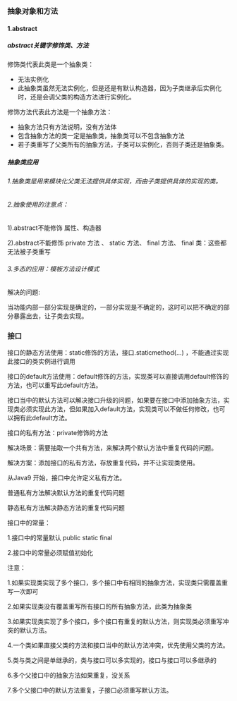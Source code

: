### 抽象对象和方法

#### 1.abstract

##### abstract关键字修饰类、方法

修饰类代表此类是一个抽象类：

- 无法实例化
- 此抽象类虽然无法实例化，但是还是有默认构造器，因为子类继承后实例化时，还是会调父类的构造方法进行实例化。

修饰方法代表此方法是一个抽象方法：

- 抽象方法只有方法说明，没有方法体
- 包含抽象方法的类一定是抽象类，抽象类可以不包含抽象方法
- 若子类重写了父类所有的抽象方法，子类可以实例化，否则子类还是抽象类。

##### 抽象类应用

###### 1.抽象类是用来模块化父类无法提供具体实现，而由子类提供具体的实现的类。

###### 2.抽象使用的注意点：

1).abstract不能修饰 属性、构造器

2).abstract不能修饰 private 方法 、 static  方法、 final 方法、 final 类：这些都无法被子类重写

###### 3.多态的应用：模板方法设计模式 

解决的问题:

当功能内部一部分实现是确定的，一部分实现是不确定的，这时可以把不确定的部分暴露出去，让子类去实现。



### 接口

接口的静态方法使用：static修饰的方法，接口.staticmethod(...) ，不能通过实现此接口的类实例进行调用

接口的default方法使用：default修饰的方法，实现类可以直接调用default修饰的方法，也可以重写此default方法。

接口当中的默认方法可以解决接口升级的问题，如果要在接口中添加抽象方法，实现类必须实现此方法，但如果加入default方法，实现类可以不做任何修改，也可以拥有此default方法。

接口的私有方法：private修饰的方法

解决场景：需要抽取一个共有方法，来解决两个默认方法中重复代码的问题。

解决方案：添加接口的私有方法，存放重复代码，并不让实现类使用。

从Java9 开始，接口中允许定义私有方法。

普通私有方法解决默认方法的重复代码问题

静态私有方法解决静态方法的重复代码问题

接口中的常量：

1.接口中的常量默认 public static final 

2.接口中的常量必须赋值初始化

注意：

1.如果实现类实现了多个接口，多个接口中有相同的抽象方法，实现类只需覆盖重写一次即可

2.如果实现类没有覆盖重写所有接口的所有抽象方法，此类为抽象类

3.如果实现类实现了多个接口，多个接口有重复的默认方法，则实现类必须重写冲突的默认方法。

4.一个类如果直接父类的方法和接口当中的默认方法冲突，优先使用父类的方法。

5.类与类之间是单继承的，类与接口可以多实现的，接口与接口可以多继承的

6.多个父接口中的抽象方法如果重复，没关系

7.多个父接口中的默认方法重复，子接口必须重写默认方法。

